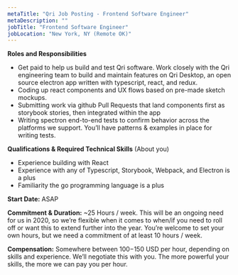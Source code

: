 ```yaml
---
metaTitle: "Qri Job Posting - Frontend Software Engineer"
metaDescription: ""
jobTitle: "Frontend Software Engineer"
jobLocation: "New York, NY (Remote OK)"
---
```


**Roles and Responsibilities**

- Get paid to help us build and test Qri software. Work closely with the Qri engineering team to build and maintain features on Qri Desktop, an open source electron app written with typescript, react, and redux.
- Coding up react components and UX flows based on pre-made sketch mockups.
- Submitting work via github Pull Requests that land components first as storybook stories, then integrated within the app
- Writing spectron end-to-end tests to confirm behavior across the platforms we support. You’ll have patterns & examples in place for writing tests.

**Qualifications & Required Technical Skills** (About you)

- Experience building with React
- Experience with any of Typescript, Storybook, Webpack, and Electron is a plus
- Familiarity the go programming language is a plus

**Start Date:** ASAP

**Commitment & Duration:** ~25 Hours / week.
This will be an ongoing need for us in 2020, so we’re flexible when it comes to when/if you need to roll off or want this to extend further into the year. You’re welcome to set your own hours, but we need a commitment of at least 10 hours / week.

**Compensation:** Somewhere between $100-$150 USD per hour, depending on skills and experience. We’ll negotiate this with you. The more powerful your skills, the more we can pay you per hour.
